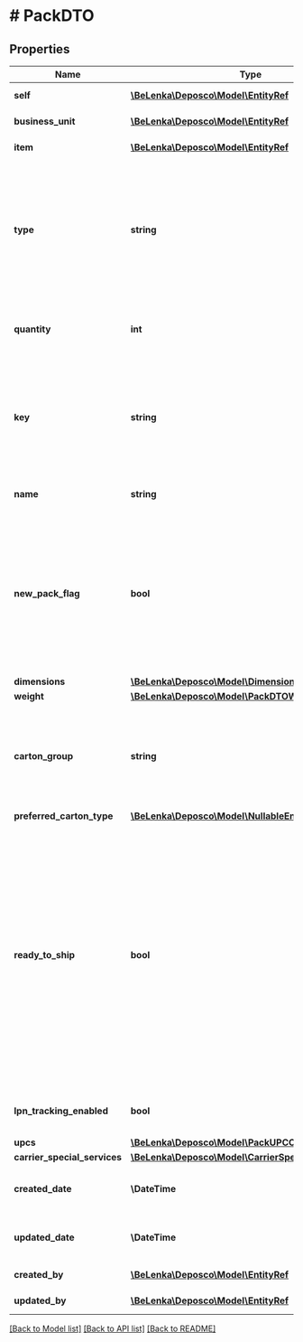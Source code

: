 # # PackDTO

## Properties

Name | Type | Description | Notes
------------ | ------------- | ------------- | -------------
**self** | [**\BeLenka\Deposco\Model\EntityRef**](EntityRef.md) |  | [optional] [readonly]
**business_unit** | [**\BeLenka\Deposco\Model\EntityRef**](EntityRef.md) |  | [optional] [readonly]
**item** | [**\BeLenka\Deposco\Model\EntityRef**](EntityRef.md) |  | [optional] [readonly]
**type** | **string** | Type of pack. Use one of the following values: &#x60;Each&#x60;, &#x60;Case&#x60;, &#x60;Bundle&#x60;, &#x60;Loose&#x60;, &#x60;Mill Unit&#x60;, &#x60;Outer&#x60;, &#x60;Unit&#x60; |
**quantity** | **int** | Number of items in the pack. Must be a positive integer. |
**key** | **string** | System-generated identification key for the pack, which is created by adding the item, pack type, and quantity. | [optional] [readonly]
**name** | **string** | Name that identifies the pack. | [optional]
**new_pack_flag** | **bool** | Set to true to require users to capture the weight and dimensions of the pack the next time that the pack is received. This field is then automatically set to false. | [optional]
**dimensions** | [**\BeLenka\Deposco\Model\Dimension**](Dimension.md) |  | [optional]
**weight** | [**\BeLenka\Deposco\Model\PackDTOWeight**](PackDTOWeight.md) |  | [optional]
**carton_group** | **string** | ID of the carton type. Used with cartonization to narrow the list of available box types to use for shipping. | [optional]
**preferred_carton_type** | [**\BeLenka\Deposco\Model\NullableEntityRef**](NullableEntityRef.md) |  | [optional]
**ready_to_ship** | **bool** | Set to true if the item is already in a shipping container and therefore does not require any further packaging for shipping, or false if the item must be packed in a box for shipping. For example, a vacuum cleaner can be shipped in its own box. | [optional]
**lpn_tracking_enabled** | **bool** | Whether to enable LPN tracking for the pack. | [optional]
**upcs** | [**\BeLenka\Deposco\Model\PackUPCCollectionDTO**](PackUPCCollectionDTO.md) |  | [optional]
**carrier_special_services** | [**\BeLenka\Deposco\Model\CarrierSpecialServiceDTO[]**](CarrierSpecialServiceDTO.md) |  | [optional]
**created_date** | **\DateTime** | Date and time that the pack was created. | [optional] [readonly]
**updated_date** | **\DateTime** | Date and time that the pack was last updated. | [optional] [readonly]
**created_by** | [**\BeLenka\Deposco\Model\EntityRef**](EntityRef.md) |  | [optional] [readonly]
**updated_by** | [**\BeLenka\Deposco\Model\EntityRef**](EntityRef.md) |  | [optional] [readonly]

[[Back to Model list]](../../README.md#models) [[Back to API list]](../../README.md#endpoints) [[Back to README]](../../README.md)
